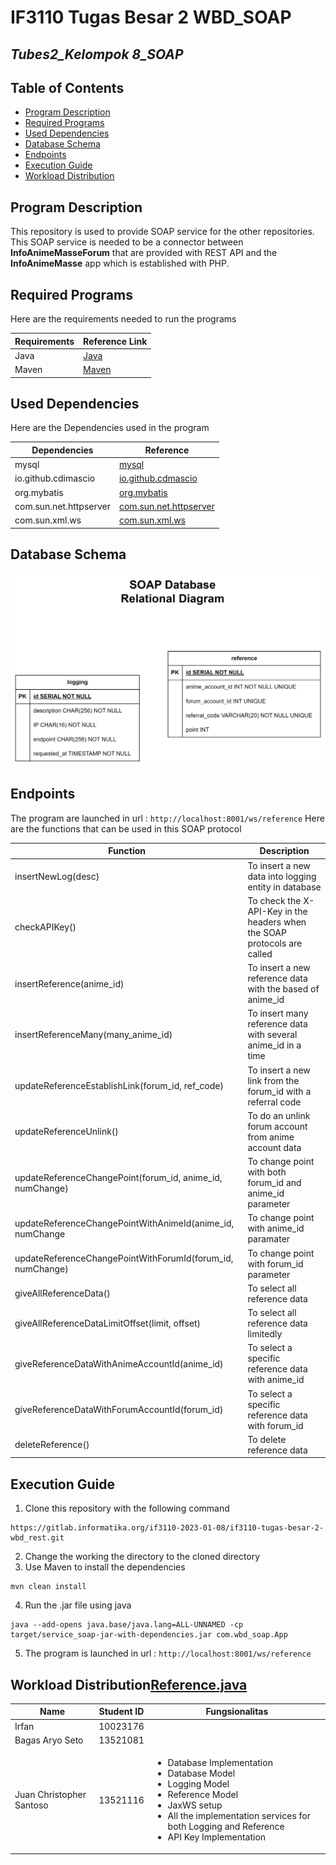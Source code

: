 # IF3110 Tugas Besar 2 WBD_SOAP

## *Tubes2_Kelompok 8_SOAP*

## **Table of Contents**
* [Program Description](#program-description)
* [Required Programs](#required-programs)
* [Used Dependencies](#used-dependencies)
* [Database Schema](#database-schema)
* [Endpoints](#endpoints)
* [Execution Guide](#execution-guide)
* [Workload Distribution](#workload-distribution)

## **Program Description**
This repository is used to provide SOAP service for the other repositories. This SOAP service is needed to be a connector between **InfoAnimeMasseForum** that are provided with REST API and the **InfoAnimeMasse** app which is established with PHP.

## **Required Programs**
Here are the requirements needed to run the programs

| Requirements | Reference Link                                                                                  |
|--------------|-------------------------------------------------------------------------------------------------|
| Java |    [Java](https://oracle.com/java/technologies/downloads/) |
| Maven| [Maven](https://maven.apache.org/install.html) |

## **Used Dependencies**
Here are the Dependencies used in the program

| Dependencies           | Reference                                                              |
|------------------------|------------------------------------------------------------------------|
| mysql                  | [mysql](https://mvnrepository.com/artifact/mysql/mysql-connector-java) |
| io.github.cdimascio    | [io.github.cdmascio](https://mvnrepository.com/artifact/io.github.cdimascio) |
| org.mybatis            | [org.mybatis](https://mvnrepository.com/artifact/org.mybatis/mybatis) |
| com.sun.net.httpserver | [com.sun.net.httpserver](https://mvnrepository.com/artifact/com.sun.net.httpserver/http) |
| com.sun.xml.ws         | [com.sun.xml.ws](https://mvnrepository.com/artifact/com.sun.xml.ws) |


## **Database Schema**
<img src="assets/database.jpg" />

## **Endpoints**
The program are launched in url : `http://localhost:8001/ws/reference`
Here are the functions that can be used in this SOAP protocol

| Function                                                  | Description                                                              |
|-----------------------------------------------------------|--------------------------------------------------------------------------|
| insertNewLog(desc)                                        | To insert a new data into logging entity in database                     |
| checkAPIKey()                                             | To check the X-API-Key in the headers when the SOAP protocols are called |
| insertReference(anime_id)                                 | To insert a new reference data with the based of anime_id                |
| insertReferenceMany(many_anime_id)                        | To insert many reference data with several anime_id in a time            |
| updateReferenceEstablishLink(forum_id, ref_code)          | To insert a new link from the forum_id with a referral code              |
| updateReferenceUnlink()                                   | To do an unlink forum account from anime account data                    |
| updateReferenceChangePoint(forum_id, anime_id, numChange) | To change point with both forum_id and anime_id parameter                |
| updateReferenceChangePointWithAnimeId(anime_id, numChange | To change point with anime_id paramater                                  |
| updateReferenceChangePointWithForumId(forum_id, numChange)| To change point with forum_id parameter                                  |
| giveAllReferenceData() | To select all reference data                                             |
| giveAllReferenceDataLimitOffset(limit, offset) | To select all reference data limitedly                                   |
| giveReferenceDataWithAnimeAccountId(anime_id) | To select a specific reference data with anime_id                        |
| giveReferenceDataWithForumAccountId(forum_id) | To select a specific reference data with forum_id |
| deleteReference() | To delete reference data |

## **Execution Guide**
1. Clone this repository with the following command
```
https://gitlab.informatika.org/if3110-2023-01-08/if3110-tugas-besar-2-wbd_rest.git
```
2. Change the working the directory to the cloned directory
3. Use Maven to install the dependencies
```
mvn clean install
```
4. Run the .jar file using java
```
java --add-opens java.base/java.lang=ALL-UNNAMED -cp target/service_soap-jar-with-dependencies.jar com.wbd_soap.App
```
5. The program is launched in url : `http://localhost:8001/ws/reference`


## **Workload Distribution**[Reference.java](src%2Fmain%2Fjava%2Fcom%2Fwbd_soap%2Fmodel%2FReference.java)
| Name                     | Student ID | Fungsionalitas                                                                                                                                                                                                       |
|--------------------------|------------|----------------------------------------------------------------------------------------------------------------------------------------------------------------------------------------------------------------------|
| Irfan                    | 10023176   |                                                                                                                                                                                                                      |
| Bagas Aryo Seto          | 13521081   |                                                                                                                                                                                                                      |
| Juan Christopher Santoso | 13521116   | <ul> <li> Database Implementation <li> Database Model <li> Logging Model <li> Reference Model <li> JaxWS setup <li> All the implementation services for both Logging and Reference <li> API Key Implementation </ul> |

